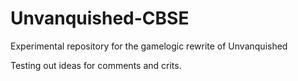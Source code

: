 Unvanquished-CBSE
=================

Experimental repository for the gamelogic rewrite of Unvanquished

Testing out ideas for comments and crits.
